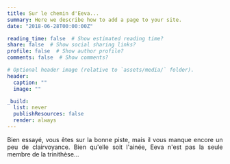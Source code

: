 ```yaml
---
title: Sur le chemin d'Eeva...
summary: Here we describe how to add a page to your site.
date: "2018-06-28T00:00:00Z"

reading_time: false  # Show estimated reading time?
share: false  # Show social sharing links?
profile: false  # Show author profile?
comments: false  # Show comments?

# Optional header image (relative to `assets/media/` folder).
header:
  caption: ""
  image: ""

_build:
  list: never
  publishResources: false
  render: always  
---
```

<div style="text-align: justify">

Bien essayé, vous êtes sur la bonne piste, mais il vous manque encore un peu de clairvoyance. Bien qu'elle soit l'ainée, Eeva n'est pas la seule membre de la trinithèse...
